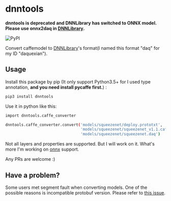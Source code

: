 # dnntools

**dnntools is deprecated and DNNLibrary has switched to ONNX model. Please use onnx2daq in [DNNLibrary](https://github.com/daquexian/dnnlibrary).**

![PyPI](https://img.shields.io/pypi/v/dnntools.svg)

Convert caffemodel to [DNNLibrary](https://github.com/daquexian/DNNLibrary)'s format(I named this format "daq" for my ID "daquexian").

## Usage



Install this package by pip (It only support Python3.5+ for I used type annotation, **and you need install pycaffe first.**) :

```bash
pip3 install dnntools
```

Use it in python like this:
```bash
import dnntools.caffe_converter

dnntools.caffe_converter.convert('models/squeezenet/deploy.prototxt',
                                 'models/squeezenet/squeezenet_v1.1.caffemodel',
                                 'models/squeezenet/squeezenet.daq')
```

Not all layers and properties are supported. But I will work on it. What's more I'm working on [onnx](https://github.com/onnx/onnx/) support. 

Any PRs are welcome :)

## Have a problem?

Some users met segment fault when converting models. One of the possible reasons is incompatible protobuf version. Please refer to [this issue](https://github.com/daquexian/dnntools/issues/5).
